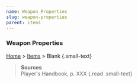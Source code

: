 ```yaml
---
name: Weapon Properties
slug: weapon-properties
parent: items
---
```

### Weapon Properties
[Home](home) > [Items](items) > Blank {.small-text}



> **Sources** <br/>
> Player's Handbook, p. XXX
{.read .small-text}
